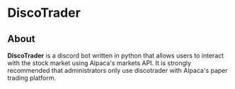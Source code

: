 # DiscoTrader

## About 
**DiscoTrader** is a discord bot written in python that allows users to interact with the stock market using Alpaca's markets API. It is strongly recommended that administrators only use discotrader with Alpaca's paper trading platform.
